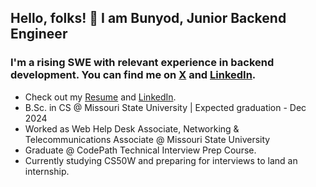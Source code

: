 ## Hello, folks! 👋 I am Bunyod, Junior Backend Engineer

### I'm a rising SWE with relevant experience in backend development. You can find me on [X][1] and [LinkedIn][2].
[1]: https://twitter.com/babdusaid0v
[2]: https://www.linkedin.com/in/bunyodabdusaidov
* Check out my [Resume](https://gist.github.com/bunyodabdusaidov/92e929ae4dd471820b6b2479d9ff26d7) and [LinkedIn](https://www.linkedin.com/in/bunyodabdusaidov).
* B.Sc. in CS @ Missouri State University | Expected graduation - Dec 2024 
* Worked as Web Help Desk Associate, Networking & Telecommunications Associate @ Missouri State University
* Graduate @ CodePath Technical Interview Prep Course.
* Currently studying CS50W and preparing for interviews to land an internship.









